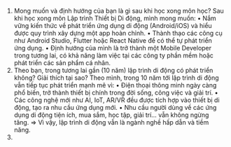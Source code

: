 
1. Mong muốn và định hướng của bạn là gì sau khi học xong môn học?
Sau khi học xong môn Lập trình Thiết bị Di động, mình mong muốn:
•	Nắm vững kiến thức về phát triển ứng dụng di động (Android/iOS) và hiểu được quy trình xây dựng một app hoàn chỉnh.
•	Thành thạo các công cụ như Android Studio, Flutter hoặc React Native để có thể tự phát triển ứng dụng.
•	Định hướng của mình là trở thành một Mobile Developer trong tương lai, có khả năng làm việc tại các công ty phần mềm hoặc phát triển các sản phẩm cá nhân.
2. Theo bạn, trong tương lai gần (10 năm) lập trình di động có phát triển không? Giải thích tại sao?
Theo mình, trong 10 năm tới lập trình di động vẫn tiếp tục phát triển mạnh mẽ vì:
•	Điện thoại thông minh ngày càng phổ biến, trở thành thiết bị chính trong đời sống, công việc và giải trí.
•	Các công nghệ mới như AI, IoT, AR/VR đều được tích hợp vào thiết bị di động, tạo ra nhu cầu ứng dụng mới.
•	Nhu cầu người dùng về các ứng dụng di động tiện ích, mua sắm, học tập, giải trí… vẫn không ngừng tăng.
=> Vì vậy, lập trình di động vẫn là ngành nghề hấp dẫn và tiềm năng.
3.

